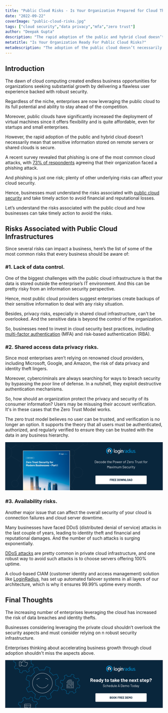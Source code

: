 ```yaml
---
title: "Public Cloud Risks - Is Your Organization Prepared for Cloud Threats?"
date: "2022-09-22"
coverImage: "public-cloud-risks.jpg"
tags: ["cloud security","data privacy","mfa","zero trust"]
author: "Deepak Gupta"
description: "The rapid adoption of the public and hybrid cloud doesn’t necessarily mean that sensitive information stored on remote servers or shared clouds is secure. This blog highlights the risks associated with the public cloud and how businesses can take timely action to avoid the risks."
metatitle: "Is Your Organization Ready For Public Cloud Risks?"
metadescription: "The adoption of the public cloud doesn’t necessarily mean that sensitive data is secured. Learn the risks associated with the public cloud and how to avoid them."
---
```


## Introduction

The dawn of cloud computing created endless business opportunities for organizations seeking substantial growth by delivering a flawless user experience backed with robust security. 

Regardless of the niche, enterprises are now leveraging the public cloud to its full potential and ability to stay ahead of the competition. 

Moreover, public clouds have significantly increased the deployment of virtual machines since it offers flexibility and is quite affordable, even for startups and small enterprises. 

However, the rapid adoption of the public and hybrid cloud doesn’t necessarily mean that sensitive information stored on remote servers or shared clouds is secure. 

A recent survey revealed that phishing is one of the most common cloud attacks, with [73% of respondents](https://www.statista.com/statistics/1320178/common-cloud-security-attacks-worldwide/) agreeing that their organization faced a phishing attack. 

And phishing is just one risk; plenty of other underlying risks can affect your cloud security. 

Hence, businesses must understand the risks associated with [public cloud security](https://www.loginradius.com/blog/identity/what-is-cloud-security/) and take timely action to avoid financial and reputational losses. 

Let’s understand the risks associated with the public cloud and how businesses can take timely action to avoid the risks. 

## Risks Associated with Public Cloud Infrastructures

Since several risks can impact a business, here’s the list of some of the most common risks that every business should be aware of: 

### #1. Lack of data control.

One of the biggest challenges with the public cloud infrastructure is that the data is stored outside the enterprise’s IT environment. And this can be pretty risky from an information security perspective. 

Hence, most public cloud providers suggest enterprises create backups of their sensitive information to deal with any risky situation. 

Besides, privacy risks, especially in shared cloud infrastructure, can't be overlooked. And the sensitive data is beyond the control of the organization. 

So, businesses need to invest in cloud security best practices, including [multi-factor authentication](https://www.loginradius.com/multi-factor-authentication/) (MFA) and risk-based authentication (RBA). 

### #2. Shared access data privacy risks.

Since most enterprises aren’t relying on renowned cloud providers, including Microsoft, Google, and Amazon, the risk of data privacy and identity theft lingers. 

Moreover, cybercriminals are always searching for ways to breach security by bypassing the poor line of defense. In a nutshell, they exploit destructive authentication mechanisms. 

So, how should an organization protect the privacy and security of its consumer information? Users may be misusing their account verification. It's in these cases that the Zero Trust Model works.

The zero trust model believes no user can be trusted, and verification is no longer an option. It supports the theory that all users must be authenticated, authorized, and regularly verified to ensure they can be trusted with the data in any business hierarchy.

[![WP-sero-trust-1](WP-sero-trust-1.png)](https://www.loginradius.com/resource/zero-trust-security/)

### #3. Availability risks.

Another major issue that can affect the overall security of your cloud is connection failures and cloud server downtime. 

Many businesses have faced DDoS (distributed denial of service) attacks in the last couple of years, leading to identity theft and financial and reputational damages. And the number of such attacks is surging exponentially. 

[DDoS attacks](https://www.loginradius.com/blog/engineering/how-to-mitigate-ddos-attack/) are pretty common in private cloud infrastructure, and one robust way to avoid such attacks is to choose servers offering 100% uptime. 

A cloud-based CIAM (customer identity and access management) solution like [LoginRadius](https://www.loginradius.com/),  has set up automated failover systems in all layers of our architecture, which is why it ensures 99.99% uptime every month.


## Final Thoughts 

The increasing number of enterprises leveraging the cloud has increased the risk of data breaches and identity thefts. 

Businesses considering leveraging the private cloud shouldn’t overlook the security aspects and must consider relying on n robust security infrastructure. 

Enterprises thinking about accelerating business growth through cloud adoption shouldn't miss the aspects above. 


[![book-a-demo-loginradius](../../assets/book-a-demo-loginradius.png)](https://www.loginradius.com/book-a-demo/)
